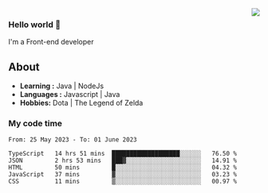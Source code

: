 <img align='right' src="https://github-readme-stats.vercel.app/api?username=jumodada&show_icons=true&theme=vue">

### Hello world 👋

I'm a Front-end developer 
    
## About
-  **Learning :** Java | NodeJs
-  **Languages :** Javascript | Java
-  **Hobbies:** Dota | The Legend of Zelda

### My code time

<!--START_SECTION:waka-->

```text
From: 25 May 2023 - To: 01 June 2023

TypeScript   14 hrs 51 mins  ███████████████████░░░░░░   76.50 %
JSON         2 hrs 53 mins   ███▓░░░░░░░░░░░░░░░░░░░░░   14.91 %
HTML         50 mins         █░░░░░░░░░░░░░░░░░░░░░░░░   04.32 %
JavaScript   37 mins         ▓░░░░░░░░░░░░░░░░░░░░░░░░   03.23 %
CSS          11 mins         ▒░░░░░░░░░░░░░░░░░░░░░░░░   00.97 %
```

<!--END_SECTION:waka-->

